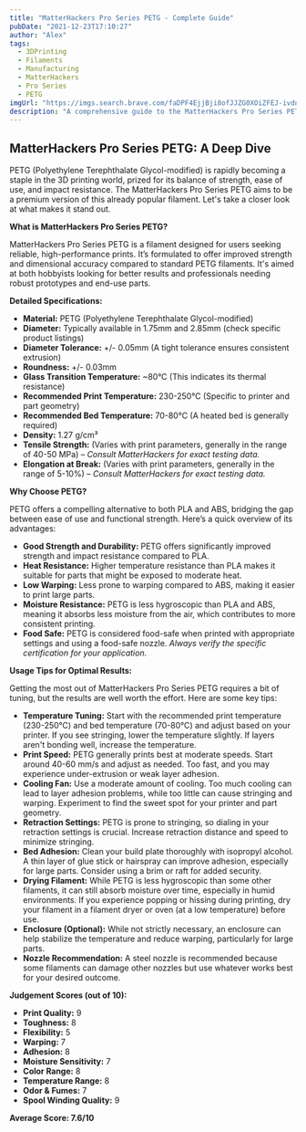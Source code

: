 ```yaml
---
title: "MatterHackers Pro Series PETG - Complete Guide"
pubDate: "2021-12-23T17:10:27"
author: "Alex"
tags:
  - 3DPrinting
  - Filaments
  - Manufacturing
  - MatterHackers
  - Pro Series
  - PETG
imgUrl: "https://imgs.search.brave.com/faDPF4EjjBji8ofJJZG0XOiZFEJ-ivdne22qtzcZlFs/rs:fit:860:0:0:0/g:ce/aHR0cHM6Ly91bHRp/bWF0ZTNkcHJpbnRp/bmdzdG9yZS5jb20v/Y2RuL3Nob3AvcHJv/ZHVjdHMvUFJPX3Bs/YV90cmFuc2x1Y2Vu/dC1jbGVhcl81NDB4/LndlYnA_dj0xNjU2/NjAxMjM3"
description: "A comprehensive guide to the MatterHackers Pro Series PETG, covering specifications, usage tips, and comparisons with similar products."
---
```



## MatterHackers Pro Series PETG: A Deep Dive

PETG (Polyethylene Terephthalate Glycol-modified) is rapidly becoming a staple in the 3D printing world, prized for its balance of strength, ease of use, and impact resistance. The MatterHackers Pro Series PETG aims to be a premium version of this already popular filament. Let's take a closer look at what makes it stand out.

**What is MatterHackers Pro Series PETG?**

MatterHackers Pro Series PETG is a filament designed for users seeking reliable, high-performance prints. It’s formulated to offer improved strength and dimensional accuracy compared to standard PETG filaments. It's aimed at both hobbyists looking for better results and professionals needing robust prototypes and end-use parts.

**Detailed Specifications:**

*   **Material:** PETG (Polyethylene Terephthalate Glycol-modified)
*   **Diameter:** Typically available in 1.75mm and 2.85mm (check specific product listings)
*   **Diameter Tolerance:** +/- 0.05mm (A tight tolerance ensures consistent extrusion)
*   **Roundness:** +/- 0.03mm
*   **Glass Transition Temperature:** ~80°C (This indicates its thermal resistance)
*   **Recommended Print Temperature:** 230-250°C (Specific to printer and part geometry)
*   **Recommended Bed Temperature:** 70-80°C (A heated bed is generally required)
*   **Density:** 1.27 g/cm³
*   **Tensile Strength:** (Varies with print parameters, generally in the range of 40-50 MPa) – *Consult MatterHackers for exact testing data.*
*   **Elongation at Break:** (Varies with print parameters, generally in the range of 5-10%) – *Consult MatterHackers for exact testing data.*

**Why Choose PETG?**

PETG offers a compelling alternative to both PLA and ABS, bridging the gap between ease of use and functional strength. Here’s a quick overview of its advantages:

*   **Good Strength and Durability:** PETG offers significantly improved strength and impact resistance compared to PLA.
*   **Heat Resistance:** Higher temperature resistance than PLA makes it suitable for parts that might be exposed to moderate heat.
*   **Low Warping:** Less prone to warping compared to ABS, making it easier to print large parts.
*   **Moisture Resistance:** PETG is less hygroscopic than PLA and ABS, meaning it absorbs less moisture from the air, which contributes to more consistent printing.
*   **Food Safe:** PETG is considered food-safe when printed with appropriate settings and using a food-safe nozzle. *Always verify the specific certification for your application.*

**Usage Tips for Optimal Results:**

Getting the most out of MatterHackers Pro Series PETG requires a bit of tuning, but the results are well worth the effort. Here are some key tips:

*   **Temperature Tuning:** Start with the recommended print temperature (230-250°C) and bed temperature (70-80°C) and adjust based on your printer. If you see stringing, lower the temperature slightly. If layers aren't bonding well, increase the temperature.
*   **Print Speed:** PETG generally prints best at moderate speeds. Start around 40-60 mm/s and adjust as needed. Too fast, and you may experience under-extrusion or weak layer adhesion.
*   **Cooling Fan:** Use a moderate amount of cooling. Too much cooling can lead to layer adhesion problems, while too little can cause stringing and warping. Experiment to find the sweet spot for your printer and part geometry.
*   **Retraction Settings:** PETG is prone to stringing, so dialing in your retraction settings is crucial. Increase retraction distance and speed to minimize stringing.
*   **Bed Adhesion:** Clean your build plate thoroughly with isopropyl alcohol. A thin layer of glue stick or hairspray can improve adhesion, especially for large parts. Consider using a brim or raft for added security.
*   **Drying Filament:** While PETG is less hygroscopic than some other filaments, it can still absorb moisture over time, especially in humid environments. If you experience popping or hissing during printing, dry your filament in a filament dryer or oven (at a low temperature) before use.
*   **Enclosure (Optional):** While not strictly necessary, an enclosure can help stabilize the temperature and reduce warping, particularly for large parts.
*   **Nozzle Recommendation:** A steel nozzle is recommended because some filaments can damage other nozzles but use whatever works best for your desired outcome.

**Judgement Scores (out of 10):**

*   **Print Quality:** 9
*   **Toughness:** 8
*   **Flexibility:** 5
*   **Warping:** 7
*   **Adhesion:** 8
*   **Moisture Sensitivity:** 7
*   **Color Range:** 8
*   **Temperature Range:** 8
*   **Odor & Fumes:** 7
*   **Spool Winding Quality:** 9

**Average Score: 7.6/10**
